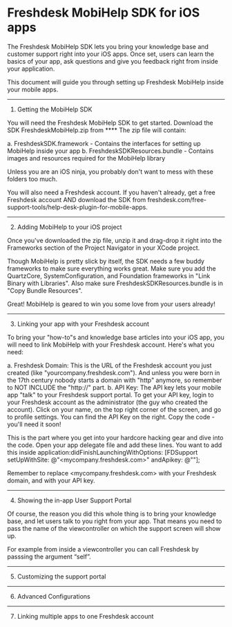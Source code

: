 Freshdesk MobiHelp SDK for iOS apps
===================================

The Freshdesk MobiHelp SDK lets you bring your knowledge base and customer support right into your iOS apps. 
Once set, users can learn the basics of your app, ask questions and give you feedback right from inside your application.

This document will guide you through setting up Freshdesk MobiHelp inside your mobile apps.
__________________________________________________________________________________________________________________________

1. Getting the MobiHelp SDK

You will need the Freshdesk MobiHelp SDK to get started. Download the SDK FreshdeskMobiHelp.zip from ****
The zip file will contain:

a. FreshdeskSDK.framework - Contains the interfaces for setting up MobiHelp inside your app
b. FreshdeskSDKResources.bundle - Contains images and resources required for the MobiHelp library

Unless you are an iOS ninja, you probably don't want to mess with these folders too much.

You will also need a Freshdesk account. If you haven't already, get a free Freshdesk account AND download the SDK from freshdesk.com/free-support-tools/help-desk-plugin-for-mobile-apps.
__________________________________________________________________________________________________________________________

2. Adding MobiHelp to your iOS project

Once you've downloaded the zip file, unzip it and drag-drop it right into the Frameworks section of the Project Navigator in your XCode project. 

Though MobiHelp is pretty slick by itself, the SDK needs a few buddy frameworks to make sure everything works great.
Make sure you add the QuartzCore, SystemConfiguration, and Foundation frameworks in "Link Binary with Libraries".
Also make sure FreshdeskSDKResources.bundle is in "Copy Bundle Resources". 

Great! MobiHelp is geared to win you some love from your users already!
__________________________________________________________________________________________________________________________

3. Linking your app with your Freshdesk account

To bring your "how-to"s and knowledge base articles into your iOS app, you will need to link MobiHelp with your Freshdesk account. Here's what you need:

a. Freshdesk Domain: This is the URL of the Freshdesk account you just created (like "yourcompany.freshdesk.com"). And unless you were born in the 17th century nobody starts a domain with "http" anymore, so remember to NOT INCLUDE the "http://" part.
b. API Key: The API key lets your mobile app "talk" to your Freshdesk support portal. To get your API key, login to your Freshdesk account as the administrator (the guy who created the account). Click on your name, on the top right corner of the screen, and go to profile settings. You can find the API Key on the right. Copy the code - you'll need it soon!

This is the part where you get into your hardcore hacking gear and dive into the code. Open your app delegate file and add these lines. You want to add this inside application:didFinishLaunchingWithOptions: 
  [FDSupport 
      setUpWithSite:  @"<mycompany.freshdesk.com>" 
      andApikey:      @"<B0yW4sTh4t3asy>"];

Remember to replace <mycompany.freshdesk.com> with your Freshdesk domain, and <B0yW4sTh4t3asy> with your API key. 
__________________________________________________________________________________________________________________________

4. Showing the in-app User Support Portal

Of course, the reason you did this whole thing is to bring your knowledge base, and let users talk to you right from your app. That means you need to pass the name of the viewcontroller on which the support screen will show up. 

For example from inside a viewcontroller you can call Freshdesk by passsing the argument “self”.

__________________________________________________________________________________________________________________________

5. Customizing the support portal

__________________________________________________________________________________________________________________________

6. Advanced Configurations

__________________________________________________________________________________________________________________________

7. Linking multiple apps to one Freshdesk account